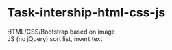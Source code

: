 # Task-intership-html-css-js
HTML/CSS/Bootstrap based on image  
JS (no jQuery) sort list, invert text
